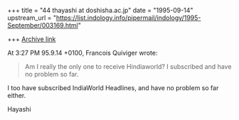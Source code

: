+++
title = "44 thayashi at doshisha.ac.jp"
date = "1995-09-14"
upstream_url = "https://list.indology.info/pipermail/indology/1995-September/003169.html"

+++
[Archive link](https://list.indology.info/pipermail/indology/1995-September/003169.html)

At  3:27 PM 95.9.14 +0100, Francois Quiviger wrote:
>Am I really the only one to receive Hindiaworld? I subscribed and have no 
>problem so far.
>

I too have subscribed IndiaWorld Headlines, and have no problem so far either.

Hayashi






